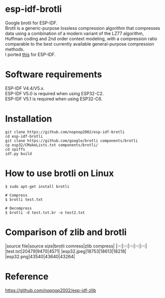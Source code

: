 # esp-idf-brotli
Google brotli for ESP-IDF.   
Brotli is a generic-purpose lossless compression algorithm that compresses data using a combination of a modern variant of the LZ77 algorithm, Huffman coding and 2nd order context modeling, with a compression ratio comparable to the best currently available general-purpose compression methods.    
I ported [this](https://github.com/google/brotli/blob/master/c/tools/brotli.c) for ESP-IDF.   

# Software requirements
ESP-IDF V4.4/V5.x.   
ESP-IDF V5.0 is required when using ESP32-C2.   
ESP-IDF V5.1 is required when using ESP32-C6.   

# Installation
```
git clone https://github.com/nopnop2002/esp-idf-brotli
cd esp-idf-brotli
git clone https://github.com/google/brotli components/brotli
cp esp32/CMakeLists.txt components/brotli/
cd spiffs
idf.py build
```

# How to use brotli on Linux
```
$ sudo apt-get install brotli

# Compress
$ brotli test.txt

# Decompress
$ brotli -d test.txt.br -o test2.txt
```


# Comparison of zlib and brotli

|source file|source size|brotli comress|zlib compress|
|:-:|:-:|:-:|:-:|:-:|
|test.txt|20479|9470|4571|
|esp32.jpeg|18753|18613|18218|
|esp32.png|43540|43640|43264|

# Reference
https://github.com/nopnop2002/esp-idf-zlib

